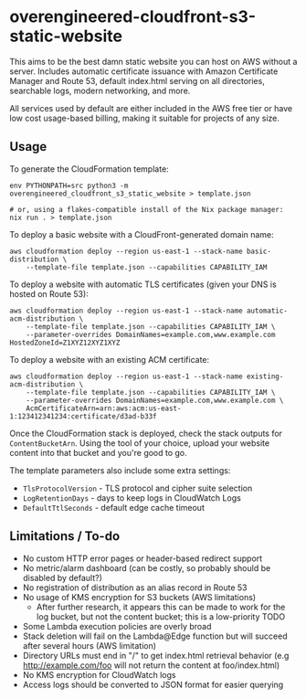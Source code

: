 # overengineered-cloudfront-s3-static-website

This aims to be the best damn static website you can host on AWS without a server.
Includes automatic certificate issuance with Amazon Certificate Manager and Route 53,
default index.html serving on all directories, searchable logs, modern networking, and more.

All services used by default are either included in the AWS free tier or have low cost
usage-based billing, making it suitable for projects of any size.

## Usage

To generate the CloudFormation template:

```
env PYTHONPATH=src python3 -m overengineered_cloudfront_s3_static_website > template.json

# or, using a flakes-compatible install of the Nix package manager:
nix run . > template.json
```


To deploy a basic website with a CloudFront-generated domain name:

```
aws cloudformation deploy --region us-east-1 --stack-name basic-distribution \
    --template-file template.json --capabilities CAPABILITY_IAM
```

To deploy a website with automatic TLS certificates (given your DNS is hosted on Route 53):

```
aws cloudformation deploy --region us-east-1 --stack-name automatic-acm-distribution \
    --template-file template.json --capabilities CAPABILITY_IAM \
    --parameter-overrides DomainNames=example.com,www.example.com HostedZoneId=Z1XYZ12XYZ1XYZ
```

To deploy a website with an existing ACM certificate:

```
aws cloudformation deploy --region us-east-1 --stack-name existing-acm-distribution \
    --template-file template.json --capabilities CAPABILITY_IAM \
    --parameter-overrides DomainNames=example.com,www.example.com \
    AcmCertificateArn=arn:aws:acm:us-east-1:123412341234:certificate/d3ad-b33f
```

Once the CloudFormation stack is deployed, check the stack outputs for `ContentBucketArn`.
Using the tool of your choice, upload your website content into that bucket and you're good to go.

The template parameters also include some extra settings:

* `TlsProtocolVersion` - TLS protocol and cipher suite selection
* `LogRetentionDays` - days to keep logs in CloudWatch Logs
* `DefaultTtlSeconds` - default edge cache timeout


## Limitations / To-do

* No custom HTTP error pages or header-based redirect support
* No metric/alarm dashboard (can be costly, so probably should be disabled by default?)
* No registration of distribution as an alias record in Route 53
* No usage of KMS encryption for S3 buckets (AWS limitations)
    * After further research, it appears this can be made to work for the log bucket, but not the content bucket; this is a low-priority TODO
* Some Lambda execution policies are overly broad
* Stack deletion will fail on the Lambda@Edge function but will succeed after several hours (AWS limitation)
* Directory URLs must end in "/" to get index.html retrieval behavior (e.g http://example.com/foo will not return the content at foo/index.html)
* No KMS encryption for CloudWatch logs
* Access logs should be converted to JSON format for easier querying
